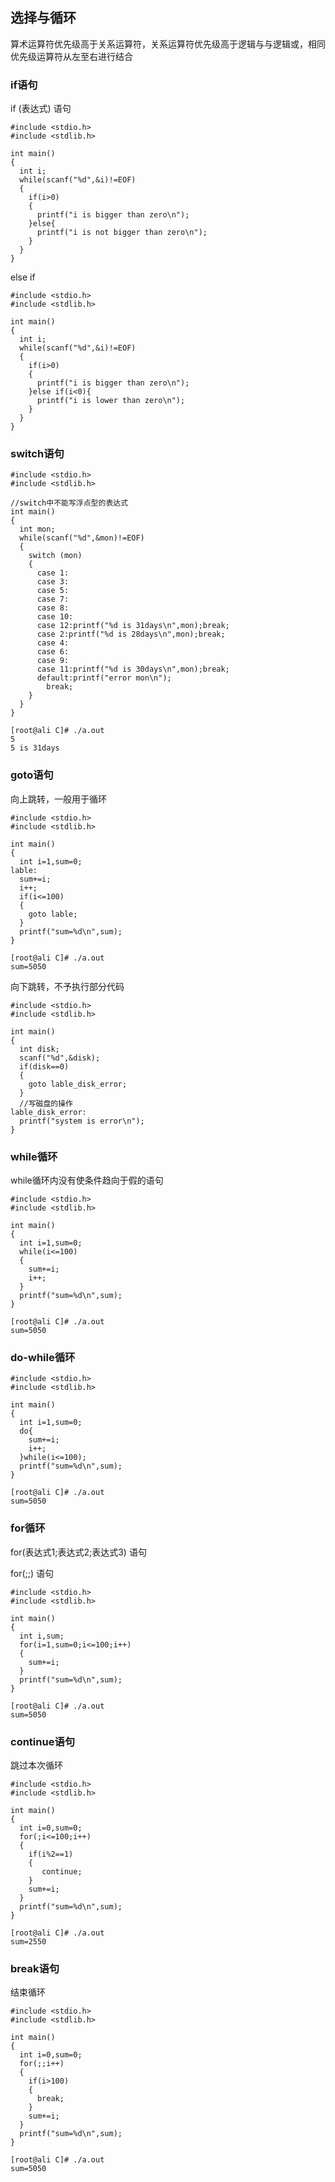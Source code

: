 ## 选择与循环

算术运算符优先级高于关系运算符，关系运算符优先级高于逻辑与与逻辑或，相同优先级运算符从左至右进行结合

### if语句

if (表达式) 语句

```
#include <stdio.h>
#include <stdlib.h>

int main()
{
  int i;
  while(scanf("%d",&i)!=EOF)
  {
    if(i>0)
    {
      printf("i is bigger than zero\n");
    }else{
      printf("i is not bigger than zero\n");
    }
  }
}
```

else if

```
#include <stdio.h>
#include <stdlib.h>

int main()
{
  int i;
  while(scanf("%d",&i)!=EOF)
  {
    if(i>0)
    {
      printf("i is bigger than zero\n");
    }else if(i<0){
      printf("i is lower than zero\n");
    }
  }
}
```

### switch语句

```
#include <stdio.h>
#include <stdlib.h>

//switch中不能写浮点型的表达式
int main()
{
  int mon;
  while(scanf("%d",&mon)!=EOF)
  {
    switch (mon)
    {
      case 1:
      case 3:
      case 5:
      case 7:
      case 8:
      case 10:
      case 12:printf("%d is 31days\n",mon);break;
      case 2:printf("%d is 28days\n",mon);break;
      case 4:
      case 6:
      case 9:
      case 11:printf("%d is 30days\n",mon);break;
      default:printf("error mon\n");
        break;
    }
  }
}

[root@ali C]# ./a.out
5
5 is 31days
```

### goto语句

向上跳转，一般用于循环

```
#include <stdio.h>
#include <stdlib.h>

int main()
{
  int i=1,sum=0;
lable:
  sum+=i;
  i++;
  if(i<=100)
  {
    goto lable;
  }
  printf("sum=%d\n",sum);
}

[root@ali C]# ./a.out 
sum=5050
```

向下跳转，不予执行部分代码

```
#include <stdio.h>
#include <stdlib.h>

int main()
{
  int disk;
  scanf("%d",&disk);
  if(disk==0)
  {
    goto lable_disk_error;
  }
  //写磁盘的操作
lable_disk_error:
  printf("system is error\n");
}
```

### while循环

while循环内没有使条件趋向于假的语句

```
#include <stdio.h>
#include <stdlib.h>

int main()
{
  int i=1,sum=0;
  while(i<=100)
  {
    sum+=i;
    i++;
  }
  printf("sum=%d\n",sum);
}

[root@ali C]# ./a.out 
sum=5050
```

### do-while循环

```
#include <stdio.h>
#include <stdlib.h>

int main()
{
  int i=1,sum=0;
  do{
    sum+=i;
    i++;
  }while(i<=100);
  printf("sum=%d\n",sum);
}

[root@ali C]# ./a.out 
sum=5050
```

### for循环

for(表达式1;表达式2;表达式3)  语句

for(;;)  语句

```
#include <stdio.h>
#include <stdlib.h>

int main()
{
  int i,sum;
  for(i=1,sum=0;i<=100;i++)
  {
    sum+=i;
  }
  printf("sum=%d\n",sum);
}

[root@ali C]# ./a.out 
sum=5050
```

### continue语句

跳过本次循环

```
#include <stdio.h>
#include <stdlib.h>

int main()
{
  int i=0,sum=0;
  for(;i<=100;i++)
  {
    if(i%2==1)
    {
       continue;
    }
    sum+=i;
  }
  printf("sum=%d\n",sum);
}

[root@ali C]# ./a.out 
sum=2550
```

### break语句

结束循环

```
#include <stdio.h>
#include <stdlib.h>

int main()
{
  int i=0,sum=0;
  for(;;i++)
  {
    if(i>100)
    {
      break;
    }
    sum+=i;
  }
  printf("sum=%d\n",sum);
}

[root@ali C]# ./a.out 
sum=5050
```



























